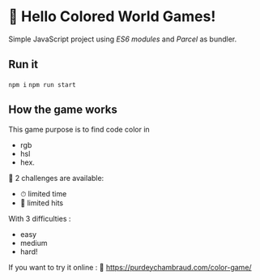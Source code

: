 # 🎨 Hello Colored World Games!

Simple JavaScript project using _ES6 modules_ and _Parcel_ as bundler.

## Run it

`npm i`
`npm run start`

## How the game works

This game purpose is to find code color in

- rgb
- hsl
- hex.

🤯 2 challenges are available:

- ⏱ limited time
- 🎯 limited hits

With 3 difficulties :

- easy
- medium
- hard!

If you want to try it online : 🔗 https://purdeychambraud.com/color-game/
